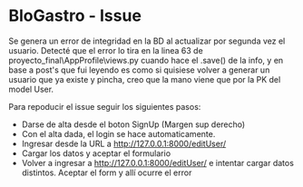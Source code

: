 # BloGastro - Issue

Se genera un error de integridad en la BD al actualizar por segunda vez el usuario. Detecté que el error lo tira en la linea 63 de proyecto_final\AppProfile\views.py cuando hace el .save() de la info, y en base a post's que fui leyendo es como si quisiese volver a generar un usuario que ya existe y pincha, creo que la mano viene que por la PK del model User.

Para repoducir el issue seguir los siguientes pasos:
* Darse de alta desde el boton SignUp (Margen sup derecho)
* Con el alta dada, el login se hace automaticamente.
* Ingresar desde la URL a http://127.0.0.1:8000/editUser/
* Cargar los datos y aceptar el formulario
* Volver a ingresar a http://127.0.0.1:8000/editUser/ e intentar cargar datos distintos. Aceptar el form y allí ocurre el error


